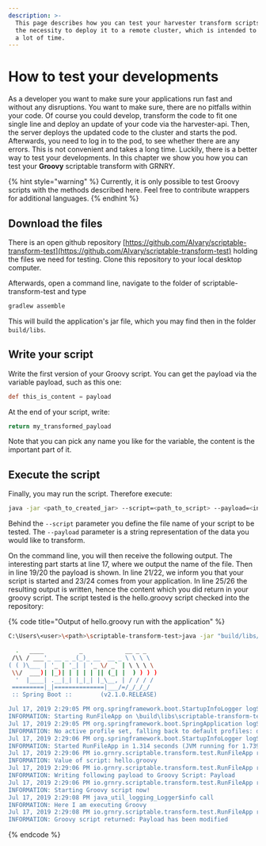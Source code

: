 ```yaml
---
description: >-
  This page describes how you can test your harvester transform scripts without
  the necessity to deploy it to a remote cluster, which is intended to save you
  a lot of time.
---
```


# How to test your developments

As a developer you want to make sure your applications run fast and without any disruptions. You want to make sure, there are no pitfalls within your code. Of course you could develop, transform the code to fit one single line and deploy an update of your code via the harvester-api. Then, the server deploys the updated code to the cluster and starts the pod. Afterwards, you need to log in to the pod, to see whether there are any errors. This is not convenient and takes a long time. Luckily, there is a better way to test your developments. In this chapter we show you how you can test your **Groovy** scriptable transform with GRNRY.

{% hint style="warning" %}
Currently, it is only possible to test Groovy scripts with the methods described here. Feel free to contribute wrappers for additional languages.
{% endhint %}

## Download the files

There is an open github repository [https://github.com/Alvary/scriptable-transform-test](https://github.com/Alvary/scriptable-transform-test) holding the files we need for testing. Clone this repository to your local desktop computer.

Afterwards, open a command line, navigate to the folder of scriptable-transform-test and type

```bash
gradlew assemble
```

This will build the application's jar file, which you may find then in the folder `build/libs`.

## Write your script

Write the first version of your Groovy script. You can get the payload via the variable payload, such as this one:

```groovy
def this_is_content = payload
```

At the end of your script, write:

```groovy
return my_transformed_payload
```

Note that you can pick any name you like for the variable, the content is the important part of it.

## Execute the script

Finally, you may run the script. Therefore execute:

```bash
java -jar <path_to_created_jar> --script=<path_to_script> --payload=<input_value>
```

Behind the `--script` parameter you define the file name of your script to be tested. The `--payload` parameter is a string representation of the data you would like to transform.

On the command line, you will then receive the following output. The interesting part starts at line 17, where we output the name of the file. Then in line 19/20 the payload is shown. In line 21/22, we inform you that your script is started and 23/24 comes from your application. In line 25/26 the resulting output is written, hence the content which you did return in your groovy script. The script tested is the hello.groovy script checked into the repository:

{% code title="Output of hello.groovy run with the application" %}
```bash
C:\Users\<user>\<path>\scriptable-transform-test>java -jar "build/libs/scriptable-transform-test-1.0-SNAPSHOT.jar" --script=hello.groovy --payload="Payload"

  .   ____          _            __ _ _
 /\\ / ___'_ __ _ _(_)_ __  __ _ \ \ \ \
( ( )\___ | '_ | '_| | '_ \/ _` | \ \ \ \
 \\/  ___)| |_)| | | | | || (_| |  ) ) ) )
  '  |____| .__|_| |_|_| |_\__, | / / / /
 =========|_|==============|___/=/_/_/_/
 :: Spring Boot ::        (v2.1.0.RELEASE)

Jul 17, 2019 2:29:05 PM org.springframework.boot.StartupInfoLogger logStarting
INFORMATION: Starting RunFileApp on \build\libs\scriptable-transform-test-1.0-SNAPSHOT.jar started by <user> in \scriptable-transform-test)
Jul 17, 2019 2:29:05 PM org.springframework.boot.SpringApplication logStartupProfileInfo
INFORMATION: No active profile set, falling back to default profiles: default
Jul 17, 2019 2:29:06 PM org.springframework.boot.StartupInfoLogger logStarted
INFORMATION: Started RunFileApp in 1.314 seconds (JVM running for 1.739)
Jul 17, 2019 2:29:06 PM io.grnry.scriptable.transform.test.RunFileApp run
INFORMATION: Value of script: hello.groovy
Jul 17, 2019 2:29:06 PM io.grnry.scriptable.transform.test.RunFileApp run
INFORMATION: Writing following payload to Groovy Script: Payload
Jul 17, 2019 2:29:06 PM io.grnry.scriptable.transform.test.RunFileApp run
INFORMATION: Starting Groovy script now!
Jul 17, 2019 2:29:08 PM java_util_logging_Logger$info call
INFORMATION: Here I am executing Groovy
Jul 17, 2019 2:29:08 PM io.grnry.scriptable.transform.test.RunFileApp run
INFORMATION: Groovy script returned: Payload has been modified
```
{% endcode %}





